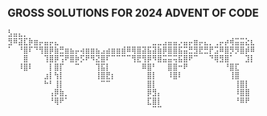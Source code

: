 ## GROSS SOLUTIONS FOR 2024 ADVENT OF CODE
⣣⣤⣄⡀⠀⠀⠀⠀⠀⠀⠀⠀⠀⠀⠀⠀⠀⠀⠀⠀⠀⠀⠀⠀⠀⠀⠀⠀⠀⠀⠀⠀⠀⠀⠀⠀⠀⠀⠀⠀⠀⠀⠀⠀⠀⠀⠀⠀
⣻⠿⣽⣏⡷⣶⡤⣤⡤⣄⠀⠀⠀⠀⠀⠀⠀⠀⠀⠀⠀⠀⠀⠀⠀⠀⠀⠀⣀⣀⣠⣤⣤⡠⣤⡤⣶⡤⣄⡀⢀⡤⡴⢾⣭⣭⣕⣆
⠁⠀⠘⣿⠏⠙⢻⣿⡿⣷⣛⣶⣦⡤⢴⣶⣶⣦⣠⣴⣶⣶⣾⠿⢿⣿⣽⣯⣽⣷⡿⣿⣿⣯⣭⣛⣻⣟⣛⡟⣩⠿⣿⡻⡻⣿⡾⠿
⠀⠀⠀⣿⠀⠀⠀⢹⣿⡿⢩⠟⣿⡷⡫⠟⠻⣝⣿⠏⠉⠉⠉⠉⢻⣟⢻⡿⠻⣿⣭⣭⢭⣯⣿⠟⠉⠀⠀⠙⢿⣻⣿⠁⠀⠀⣹⡇
⠀⠀⠸⣿⠇⠀⠀⠀⡇⣿⡏⠀⠀⠉⠀⠀⠀⢹⣯⡇⠀⠀⠀⠀⠀⠀⠿⣿⠃⠀⠀⣿⣿⠒⠟⠀⠀⠀⠀⠀⠀⠀⠘⣿⣏⠀⠀⠀
⠀⠀⠀⠀⠀⠀⠀⣰⡇⢳⡇⠀⠀⠀⠀⠀⠀⢸⣿⣟⡆⠀⠀⠀⠀⠀⠀⣿⡇⠀⠀⠸⣿⠇⠀⠀⠀⠀⠀⠀⠀⠀⠀⢸⣿⠀⠀⠀
⠀⠀⠀⠀⠀⠀⠀⠓⠃⢸⡇⠀⠀⠀⠀⠀⠀⠀⠉⠉⠀⠀⠀⠀⠀⠀⠀⣿⡇⠀⠀⠀⠀⠀⠀⠀⠀⠀⠀⠀⠀⠀⠀⠀⢸⣿⡇⠀
⠀⠀⠀⠀⠀⠀⠀⠀⢠⡿⣷⡀⠀⠀⠀⠀⠀⠀⠀⠀⠀⠀⠀⠀⠀⠀⠀⡿⣻⡄⠀⠀⠀⠀⠀⠀⠀⠀⠀⠀⠀⠀⠀⠀⠸⣿⣿⠀
⠀⠀⠀⠀⠀⠀⠀⠀⠘⢿⠟⠁⠀⠀⠀⠀⠀⠀⠀⠀⠀⠀⠀⠀⠀⠀⠀⣏⣿⡇⠀⠀⠀⠀⠀⠀⠀⠀⠀⠀⠀⠀⠀⠀⠘⠿⠟⠀
⠀⠀⠀⠀⠀⠀⠀⠀⠀⠀⠀⠀⠀⠀⠀⠀⠀⠀⠀⠀⠀⠀⠀⠀⠀⠀⠀⠀⠉⠉⠀⠀⠀⠀⠀⠀⠀⠀⠀⠀⠀⠀⠀⠀⠀⠀⠀⠀

